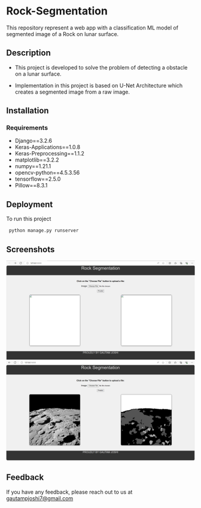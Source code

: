 # Rock-Segmentation


This repository represent a web app with a classification ML model of segmented image of a Rock on lunar surface.






## Description

- This project is developed to solve the problem of detecting a obstacle on a lunar surface.

- Implementation in this project is based on U-Net Architecture which creates a segmented image from a raw image.






## Installation
### Requirements

- Django==3.2.6
- Keras-Applications==1.0.8
- Keras-Preprocessing==1.1.2
- matplotlib==3.2.2
- numpy==1.21.1
- opencv-python==4.5.3.56
- tensorflow==2.5.0
- Pillow==8.3.1







## Deployment

To run this project 

```bash
 python manage.py runserver
```


## Screenshots

![App Screenshot](p1.PNG)
![App Screenshot](p2.PNG)





## Feedback

If you have any feedback, please reach out to us at gautampjoshi7@gmail.com

